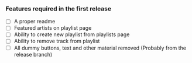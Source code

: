 ### Features required in the first release

- [ ] A proper readme
- [ ] Featured artists on playlist page
- [ ] Ability to create new playlist from playlists page
- [ ] Ability to remove track from playlist
- [ ] All dummy buttons, text and other material removed (Probably from the release branch)

